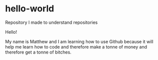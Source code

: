 # hello-world

Repository I made to understand repositories

Hello!

My name is Matthew and I am learning how to use Github because it will help me learn how to code and therefore make a tonne of money and therefore get a tonne of bitches.
